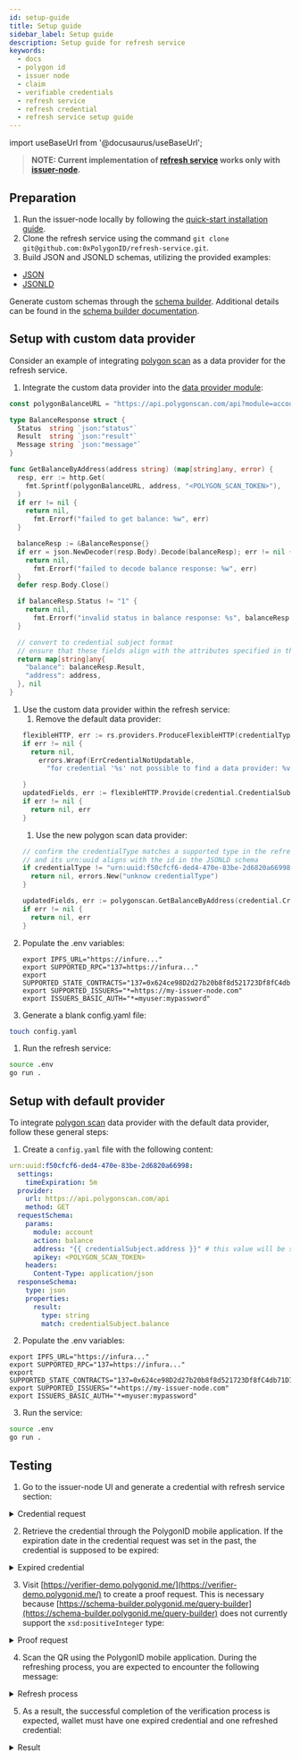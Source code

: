 ```yaml
---
id: setup-guide
title: Setup guide
sidebar_label: Setup guide
description: Setup guide for refresh service
keywords:
  - docs
  - polygon id
  - issuer node
  - claim
  - verifiable credentials
  - refresh service
  - refresh credential
  - refresh service setup guide
---
```


import useBaseUrl from '@docusaurus/useBaseUrl';

> **NOTE: Current implementation of [refresh service](https://github.com/0xPolygonID/refresh-service) works only with [issuer-node](https://github.com/0xPolygonID/issuer-node/).**
> 

## Preparation
1. Run the issuer-node locally by following the [quick-start installation guide](https://github.com/0xPolygonID/issuer-node/#quick-start-installation).
1. Clone the refresh service using the command `git clone git@github.com:0xPolygonID/refresh-service.git`.
1. Build JSON and JSONLD schemas, utilizing the provided examples:

  - [JSON](https://raw.githubusercontent.com/iden3/claim-schema-vocab/main/schemas/json/non-zero-balance.json)
  - [JSONLD](https://raw.githubusercontent.com/iden3/claim-schema-vocab/main/schemas/json-ld/non-zero-balance.jsonld)

  Generate custom schemas through the [schema builder](https://schema-builder.polygonid.me/builder). Additional details can be found in the [schema builder documentation](/docs/issuer/schema-builder/).

## Setup with custom data provider
Consider an example of integrating [polygon scan](https://polygonscan.com/) as a data provider for the refresh service.

1. Integrate the custom data provider into the [data provider module](https://github.com/0xPolygonID/refresh-service/tree/main/providers):
  ```go
  const polygonBalanceURL = "https://api.polygonscan.com/api?module=account&action=balance&address=%s&apikey=%s"

  type BalanceResponse struct {
    Status  string `json:"status"`
    Result  string `json:"result"`
    Message string `json:"message"`
  }

  func GetBalanceByAddress(address string) (map[string]any, error) {
    resp, err := http.Get(
      fmt.Sprintf(polygonBalanceURL, address, "<POLYGON_SCAN_TOKEN>"),
    )
    if err != nil {
      return nil,
        fmt.Errorf("failed to get balance: %w", err)
    }

    balanceResp := &BalanceResponse{}
    if err = json.NewDecoder(resp.Body).Decode(balanceResp); err != nil {
      return nil,
        fmt.Errorf("failed to decode balance response: %w", err)
    }
    defer resp.Body.Close()

    if balanceResp.Status != "1" {
      return nil,
        fmt.Errorf("invalid status in balance response: %s", balanceResp.Message)
    }

    // convert to credential subject format
    // ensure that these fields align with the attributes specified in the JSONLD schema.
    return map[string]any{
      "balance": balanceResp.Result,
      "address": address,
    }, nil
  }
  ```
1. Use the custom data provider within the refresh service:
    1. Remove the default data provider:
      ```go
      flexibleHTTP, err := rs.providers.ProduceFlexibleHTTP(credentialType)
      if err != nil {
        return nil,
          errors.Wrapf(ErrCredentialNotUpdatable,
            "for credential '%s' not possible to find a data provider: %v", credential.ID, err)

      }
      updatedFields, err := flexibleHTTP.Provide(credential.CredentialSubject)
      if err != nil {
        return nil, err
      }
      ```
    1. Use the new polygon scan data provider:
      ```go
      // confirm the credentialType matches a supported type in the refresh service, 
      // and its urn:uuid aligns with the id in the JSONLD schema
      if credentialType != "urn:uuid:f50cfcf6-ded4-470e-83be-2d6820a66998" {
        return nil, errors.New("unknow credentialType")
      }

      updatedFields, err := polygonscan.GetBalanceByAddress(credential.CredentialSubject["address"].(string))
      if err != nil {
        return nil, err
      }
      ```
1. Populate the .env variables:
    ```
    export IPFS_URL="https://infure..."
    export SUPPORTED_RPC="137=https://infura..."
    export SUPPORTED_STATE_CONTRACTS="137=0x624ce98D2d27b20b8f8d521723Df8fC4db71D79D"
    export SUPPORTED_ISSUERS="*=https://my-issuer-node.com"
    export ISSUERS_BASIC_AUTH="*=myuser:mypassword"
    ```
1. Generate a blank config.yaml file:
  ```bash
  touch config.yaml
  ```
1. Run the refresh service:
  ```bash
  source .env
  go run .
  ```

## Setup with default provider
To integrate [polygon scan](https://polygonscan.com/) data provider with the default data provider, follow these general steps:
1. Create a `config.yaml` file with the following content:
  ```yaml
  urn:uuid:f50cfcf6-ded4-470e-83be-2d6820a66998:
    settings:
      timeExpiration: 5m
    provider:
      url: https://api.polygonscan.com/api
      method: GET
    requestSchema:
      params:
        module: account
        action: balance
        address: "{{ credentialSubject.address }}" # this value will be substituted from the credentialSubject.address field
        apikey: <POLYGON_SCAN_TOKEN>
      headers:
        Content-Type: application/json
    responseSchema:
      type: json
      properties:
        result:
          type: string
          match: credentialSubject.balance
  ```
2. Populate the .env variables:
  ```
  export IPFS_URL="https://infura..."
  export SUPPORTED_RPC="137=https://infura..."
  export SUPPORTED_STATE_CONTRACTS="137=0x624ce98D2d27b20b8f8d521723Df8fC4db71D79D"
  export SUPPORTED_ISSUERS="*=https://my-issuer-node.com"
  export ISSUERS_BASIC_AUTH="*=myuser:mypassword"
  ```
3. Run the service:
  ```bash
  source .env
  go run .
  ```

## Testing
1. Go to the issuer-node UI and generate a credential with refresh service section:

  <details>
    <summary>Credential request</summary>
    <div align="center">
      <img src= {useBaseUrl("img/create-credential-with-refresh-service.png")} align="center" width="600px" />
    </div>
  </details>

2. Retrieve the credential through the PolygonID mobile application. If the expiration date in the credential request was set in the past, the credential is supposed to be expired:

  <details>
    <summary>Expired credential</summary>
    <div align="center">
      <img src= {useBaseUrl("img/expired-cred.png")} align="center" width="400px"/>
    </div>
  </details>

3. Visit [https://verifier-demo.polygonid.me/](https://verifier-demo.polygonid.me/) to create a proof request. This is necessary because [https://schema-builder.polygonid.me/query-builder](https://schema-builder.polygonid.me/query-builder) does not currently support the `xsd:positiveInteger` type:

  <details>
    <summary>Proof request</summary>
    <div align="center">
      <img src= {useBaseUrl("img/proof-request-refresh-service.png")} align="center" width="600px" />
    </div>
  </details>

4. Scan the QR using the PolygonID mobile application. During the refreshing process, you are expected to encounter the following message:

  <details>
    <summary>Refresh process</summary>
    <div align="center">
      <img src= {useBaseUrl("img/refresh-process.png")} align="center" width="400px" />
    </div>
  </details>

5. As a result, the successful completion of the verification process is expected, wallet must have one expired credential and one refreshed credential:

  <details>
    <summary>Result</summary>
    <div align="center">
      <img src= {useBaseUrl("img/refreshed-cred.png")} align="center" width="400px" />
    </div>
  </details>